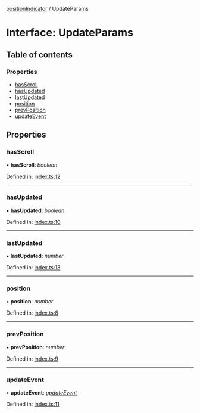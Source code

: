 [positionIndicator](../README.md) / UpdateParams

# Interface: UpdateParams

## Table of contents

### Properties

- [hasScroll](updateparams.md#hasscroll)
- [hasUpdated](updateparams.md#hasupdated)
- [lastUpdated](updateparams.md#lastupdated)
- [position](updateparams.md#position)
- [prevPosition](updateparams.md#prevposition)
- [updateEvent](updateparams.md#updateevent)

## Properties

### hasScroll

• **hasScroll**: *boolean*

Defined in: [index.ts:12](https://github.com/kunukn/position-indicator/blob/59baa22/src/index.ts#L12)

___

### hasUpdated

• **hasUpdated**: *boolean*

Defined in: [index.ts:10](https://github.com/kunukn/position-indicator/blob/59baa22/src/index.ts#L10)

___

### lastUpdated

• **lastUpdated**: *number*

Defined in: [index.ts:13](https://github.com/kunukn/position-indicator/blob/59baa22/src/index.ts#L13)

___

### position

• **position**: *number*

Defined in: [index.ts:8](https://github.com/kunukn/position-indicator/blob/59baa22/src/index.ts#L8)

___

### prevPosition

• **prevPosition**: *number*

Defined in: [index.ts:9](https://github.com/kunukn/position-indicator/blob/59baa22/src/index.ts#L9)

___

### updateEvent

• **updateEvent**: [*updateEvent*](../README.md#updateevent)

Defined in: [index.ts:11](https://github.com/kunukn/position-indicator/blob/59baa22/src/index.ts#L11)
